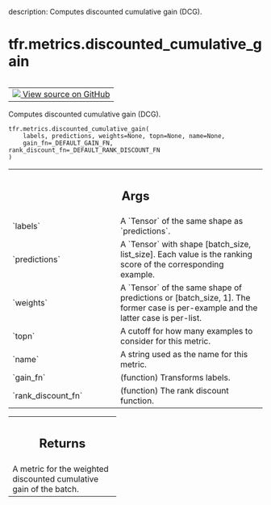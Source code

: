 description: Computes discounted cumulative gain (DCG).

<div itemscope itemtype="http://developers.google.com/ReferenceObject">
<meta itemprop="name" content="tfr.metrics.discounted_cumulative_gain" />
<meta itemprop="path" content="Stable" />
</div>

# tfr.metrics.discounted_cumulative_gain

<!-- Insert buttons and diff -->

<table class="tfo-notebook-buttons tfo-api nocontent" align="left">
<td>
  <a target="_blank" href="https://github.com/tensorflow/ranking/tree/master/tensorflow_ranking/python/metrics.py#L426-L454">
    <img src="https://www.tensorflow.org/images/GitHub-Mark-32px.png" />
    View source on GitHub
  </a>
</td>
</table>

Computes discounted cumulative gain (DCG).

<pre class="devsite-click-to-copy prettyprint lang-py tfo-signature-link">
<code>tfr.metrics.discounted_cumulative_gain(
    labels, predictions, weights=None, topn=None, name=None,
    gain_fn=_DEFAULT_GAIN_FN, rank_discount_fn=_DEFAULT_RANK_DISCOUNT_FN
)
</code></pre>

<!-- Placeholder for "Used in" -->

<!-- Tabular view -->
 <table class="responsive fixed orange">
<colgroup><col width="214px"><col></colgroup>
<tr><th colspan="2"><h2 class="add-link">Args</h2></th></tr>

<tr>
<td>
`labels`
</td>
<td>
A `Tensor` of the same shape as `predictions`.
</td>
</tr><tr>
<td>
`predictions`
</td>
<td>
A `Tensor` with shape [batch_size, list_size]. Each value is
the ranking score of the corresponding example.
</td>
</tr><tr>
<td>
`weights`
</td>
<td>
A `Tensor` of the same shape of predictions or [batch_size, 1]. The
former case is per-example and the latter case is per-list.
</td>
</tr><tr>
<td>
`topn`
</td>
<td>
A cutoff for how many examples to consider for this metric.
</td>
</tr><tr>
<td>
`name`
</td>
<td>
A string used as the name for this metric.
</td>
</tr><tr>
<td>
`gain_fn`
</td>
<td>
(function) Transforms labels.
</td>
</tr><tr>
<td>
`rank_discount_fn`
</td>
<td>
(function) The rank discount function.
</td>
</tr>
</table>

<!-- Tabular view -->
 <table class="responsive fixed orange">
<colgroup><col width="214px"><col></colgroup>
<tr><th colspan="2"><h2 class="add-link">Returns</h2></th></tr>
<tr class="alt">
<td colspan="2">
A metric for the weighted discounted cumulative gain of the batch.
</td>
</tr>

</table>

